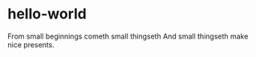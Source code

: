 hello-world
===========

From small beginnings cometh small thingseth
And small thingseth make nice presents.
